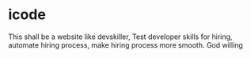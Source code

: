 # icode

This shall be a website like devskiller, Test developer skills for hiring, automate hiring process, make hiring process more smooth. God willing